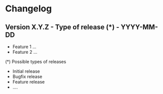 # Changelog

## Version X.Y.Z - Type of release (*) - YYYY-MM-DD
- Feature 1 ...
- Feature 2 ... 

(*) Possible types of releases

- Initial release
- Bugfix release
- Feature release
- .... 